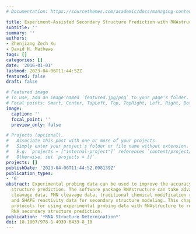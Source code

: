 ```yaml
---
# Documentation: https://sourcethemes.com/academic/docs/managing-content/

title: Experiment-Assisted Secondary Structure Prediction with RNAstructure
subtitle: ''
summary: ''
authors:
- Zhenjiang Zech Xu
- David H. Mathews
tags: []
categories: []
date: '2016-01-01'
lastmod: 2023-04-06T11:44:52Z
featured: false
draft: false

# Featured image
# To use, add an image named `featured.jpg/png` to your page's folder.
# Focal points: Smart, Center, TopLeft, Top, TopRight, Left, Right, BottomLeft, Bottom, BottomRight.
image:
  caption: ''
  focal_point: ''
  preview_only: false

# Projects (optional).
#   Associate this post with one or more of your projects.
#   Simply enter your project's folder or file name without extension.
#   E.g. `projects = ["internal-project"]` references `content/project/deep-learning/index.md`.
#   Otherwise, set `projects = []`.
projects: []
publishDate: '2023-04-06T11:44:52.098139Z'
publication_types:
- '6'
abstract: Experimental probing data can be used to improve the accuracy of RNA secondary
  structure prediction. The software package RNAstructure can take advantage of enzymatic
  cleavage data, FMN cleavage data, traditional chemical modification reactivity data,
  and SHAPE reactivity data for secondary structure modeling. This chapter provides
  protocols for using experimental probing data with RNAstructure to restrain or constrain
  RNA secondary structure prediction.
publication: '*RNA Structure Determination*'
doi: 10.1007/978-1-4939-6433-8_10
---
```

